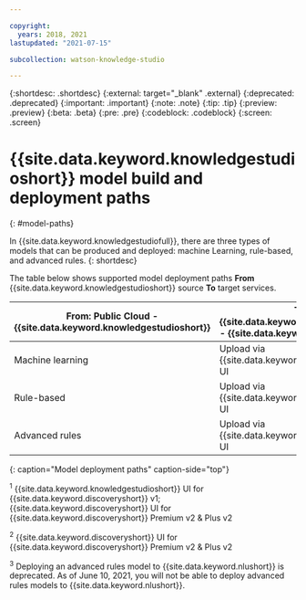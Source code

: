 ```yaml
---

copyright:
  years: 2018, 2021
lastupdated: "2021-07-15"

subcollection: watson-knowledge-studio

---
```


{:shortdesc: .shortdesc}
{:external: target="_blank" .external}
{:deprecated: .deprecated}
{:important: .important}
{:note: .note}
{:tip: .tip}
{:preview: .preview}
{:beta: .beta}
{:pre: .pre}
{:codeblock: .codeblock}
{:screen: .screen}

# {{site.data.keyword.knowledgestudioshort}} model build and deployment paths
{: #model-paths}

In {{site.data.keyword.knowledgestudiofull}}, there are three types of models that can be produced and deployed: machine Learning, rule-based, and advanced rules.
{: shortdesc}

The table below shows supported model deployment paths **From** {{site.data.keyword.knowledgestudioshort}} source **To** target services.

| From: Public Cloud - {{site.data.keyword.knowledgestudioshort}} | To: {{site.data.keyword.icp4dfull_notm}} - {{site.data.keyword.discoveryfull}} | To: Public Cloud - {{site.data.keyword.discoveryfull}} | To: Public Cloud - {{site.data.keyword.nlufull}} |
|------------|-------|-----------------|-----------------|
| Machine learning | Upload via {{site.data.keyword.discoveryshort}} UI | Deploy/Upload via UI <sup>1</sup> | Deploy via {{site.data.keyword.knowledgestudioshort}} UI |
| Rule-based | Upload via {{site.data.keyword.discoveryshort}} UI | Deploy/Upload via UI <sup>1</sup> | Deploy via {{site.data.keyword.knowledgestudioshort}} UI |
| Advanced rules | Upload via {{site.data.keyword.discoveryshort}} UI | Deploy/Upload via UI <sup>2</sup> | Deploy via API <sup>3</sup> |
{: caption="Model deployment paths" caption-side="top"}

<sup>1</sup> {{site.data.keyword.knowledgestudioshort}} UI for {{site.data.keyword.discoveryshort}} v1; {{site.data.keyword.discoveryshort}} UI for {{site.data.keyword.discoveryshort}} Premium v2 & Plus v2

<sup>2</sup> {{site.data.keyword.discoveryshort}} UI for {{site.data.keyword.discoveryshort}} Premium v2 & Plus v2

<sup>3</sup> Deploying an advanced rules model to {{site.data.keyword.nlushort}} is deprecated. As of June 10, 2021, you will not be able to deploy advanced rules models to {{site.data.keyword.nlushort}}.
